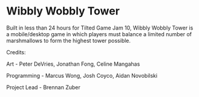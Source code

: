 # Wibbly Wobbly Tower

Built in less than 24 hours for Tilted Game Jam 10, Wibbly Wobbly Tower is a mobile/desktop game in which players must balance a limited number of marshmallows to form the highest tower possible.



Credits:

Art - Peter DeVries, Jonathan Fong, Celine Mangahas

Programming - Marcus Wong, Josh Coyco, Aidan Novobilski

Project Lead - Brennan Zuber
